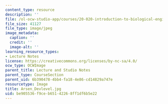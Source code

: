 ```yaml
---
content_type: resource
description: ''
file: /ol-ocw-studio-app/courses/20-020-introduction-to-biological-engineering-design-spring-2009/be905536f9ceb65142268ff1df6b5e22_Arsen_Devlevel.jpg
file_size: 41127
file_type: image/jpeg
image_metadata:
  caption: ''
  credit: ''
  image-alt: ''
learning_resource_types:
- Lecture Notes
license: https://creativecommons.org/licenses/by-nc-sa/4.0/
ocw_type: OCWImage
parent_title: Lecture and Studio Notes
parent_type: CourseSection
parent_uid: 6b390478-4bb4-fa18-4e86-cd14829a747e
resourcetype: Image
title: Arsen_Devlevel.jpg
uid: be905536-f9ce-b651-4226-8ff1df6b5e22
---
```

